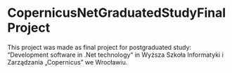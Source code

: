 # CopernicusNetGraduatedStudyFinalProject
This project was made as final project for postgraduated study: “Development software in .Net technology“ in Wyższa Szkoła Informatyki i Zarządzania „Copernicus” we Wrocławiu.
